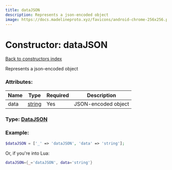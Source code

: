 ```yaml
---
title: dataJSON
description: Represents a json-encoded object
image: https://docs.madelineproto.xyz/favicons/android-chrome-256x256.png
---
```

# Constructor: dataJSON  
[Back to constructors index](index.md)



Represents a json-encoded object

### Attributes:

| Name     |    Type       | Required | Description |
|----------|---------------|----------|-------------|
|data|[string](../types/string.md) | Yes|JSON-encoded object|



### Type: [DataJSON](../types/DataJSON.md)


### Example:

```php
$dataJSON = ['_' => 'dataJSON', 'data' => 'string'];
```  


Or, if you're into Lua:

```lua
dataJSON={_='dataJSON', data='string'}

```


